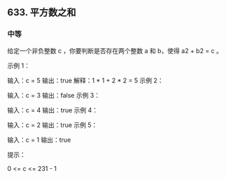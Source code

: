 ## 633. 平方数之和
### 中等
给定一个非负整数 c ，你要判断是否存在两个整数 a 和 b，使得 a2 + b2 = c 。

 

示例 1：

输入：c = 5
输出：true
解释：1 * 1 + 2 * 2 = 5
示例 2：

输入：c = 3
输出：false
示例 3：

输入：c = 4
输出：true
示例 4：

输入：c = 2
输出：true
示例 5：

输入：c = 1
输出：true
 

提示：

0 <= c <= 231 - 1
